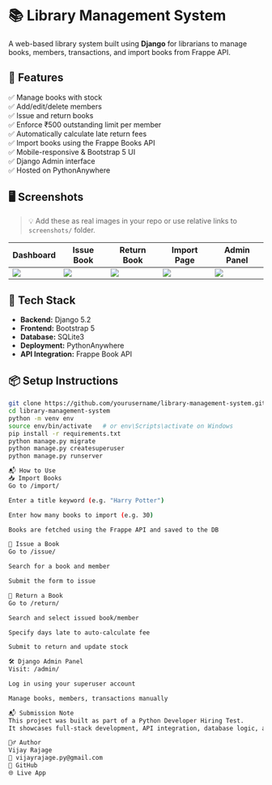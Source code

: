 # 📚 Library Management System

A web-based library system built using **Django** for librarians to manage books, members, transactions, and import books from Frappe API.

## 🚀 Features

✅ Manage books with stock  
✅ Add/edit/delete members  
✅ Issue and return books  
✅ Enforce ₹500 outstanding limit per member  
✅ Automatically calculate late return fees  
✅ Import books using the Frappe Books API  
✅ Mobile-responsive & Bootstrap 5 UI  
✅ Django Admin interface  
✅ Hosted on PythonAnywhere

## 🖥️ Screenshots

> 💡 Add these as real images in your repo or use relative links to `screenshots/` folder.

| Dashboard | Issue Book | Return Book | Import Page | Admin Panel |
|----------|------------|-------------|-------------|-------------|
| ![](screenshots/dashboard.png) | ![](screenshots/issue.png) | ![](screenshots/return.png) | ![](screenshots/import.png) | ![](screenshots/admin.png) |

## 🔧 Tech Stack

- **Backend:** Django 5.2
- **Frontend:** Bootstrap 5
- **Database:** SQLite3
- **Deployment:** PythonAnywhere
- **API Integration:** Frappe Book API

## 📦 Setup Instructions

```bash
git clone https://github.com/yourusername/library-management-system.git
cd library-management-system
python -m venv env
source env/bin/activate   # or env\Scripts\activate on Windows
pip install -r requirements.txt
python manage.py migrate
python manage.py createsuperuser
python manage.py runserver

📬 How to Use
📥 Import Books
Go to /import/

Enter a title keyword (e.g. "Harry Potter")

Enter how many books to import (e.g. 30)

Books are fetched using the Frappe API and saved to the DB

📖 Issue a Book
Go to /issue/

Search for a book and member

Submit the form to issue

🔁 Return a Book
Go to /return/

Search and select issued book/member

Specify days late to auto-calculate fee

Submit to return and update stock

🛠️ Django Admin Panel
Visit: /admin/

Log in using your superuser account

Manage books, members, transactions manually

📬 Submission Note
This project was built as part of a Python Developer Hiring Test.
It showcases full-stack development, API integration, database logic, and deployment.

🙋‍♂️ Author
Vijay Rajage
📧 vijayrajage.py@gmail.com
🔗 GitHub
🌐 Live App
